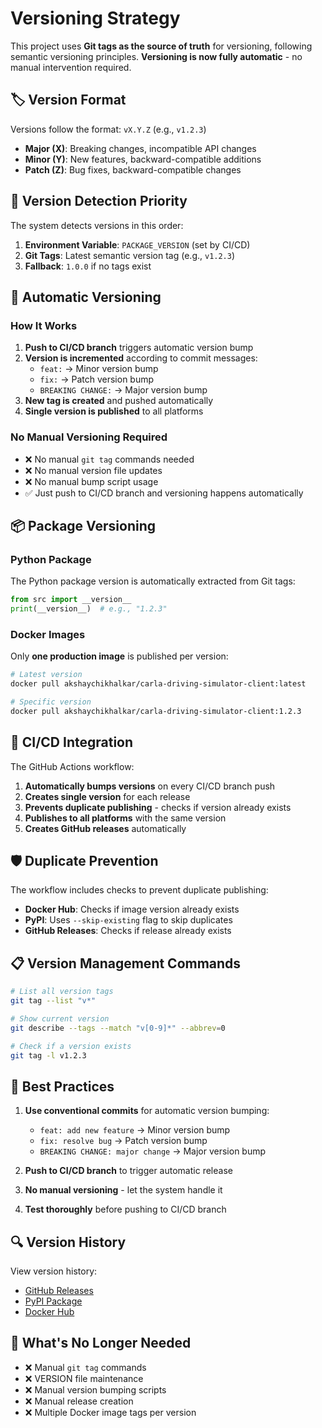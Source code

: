 # Versioning Strategy

This project uses **Git tags as the source of truth** for versioning, following semantic versioning principles. **Versioning is now fully automatic** - no manual intervention required.

## 🏷️ Version Format

Versions follow the format: `vX.Y.Z` (e.g., `v1.2.3`)

- **Major (X)**: Breaking changes, incompatible API changes
- **Minor (Y)**: New features, backward-compatible additions
- **Patch (Z)**: Bug fixes, backward-compatible changes

## 🔄 Version Detection Priority

The system detects versions in this order:

1. **Environment Variable**: `PACKAGE_VERSION` (set by CI/CD)
2. **Git Tags**: Latest semantic version tag (e.g., `v1.2.3`)
3. **Fallback**: `1.0.0` if no tags exist

## 🚀 Automatic Versioning

### How It Works

1. **Push to CI/CD branch** triggers automatic version bump
2. **Version is incremented** according to commit messages:
   - `feat:` → Minor version bump
   - `fix:` → Patch version bump
   - `BREAKING CHANGE:` → Major version bump
3. **New tag is created** and pushed automatically
4. **Single version is published** to all platforms

### No Manual Versioning Required

- ❌ No manual `git tag` commands needed
- ❌ No manual version file updates
- ❌ No manual bump script usage
- ✅ Just push to CI/CD branch and versioning happens automatically

## 📦 Package Versioning

### Python Package

The Python package version is automatically extracted from Git tags:

```python
from src import __version__
print(__version__)  # e.g., "1.2.3"
```

### Docker Images

Only **one production image** is published per version:

```bash
# Latest version
docker pull akshaychikhalkar/carla-driving-simulator-client:latest

# Specific version
docker pull akshaychikhalkar/carla-driving-simulator-client:1.2.3
```

## 🔧 CI/CD Integration

The GitHub Actions workflow:

1. **Automatically bumps versions** on every CI/CD branch push
2. **Creates single version** for each release
3. **Prevents duplicate publishing** - checks if version already exists
4. **Publishes to all platforms** with the same version
5. **Creates GitHub releases** automatically

## 🛡️ Duplicate Prevention

The workflow includes checks to prevent duplicate publishing:

- **Docker Hub**: Checks if image version already exists
- **PyPI**: Uses `--skip-existing` flag to skip duplicates
- **GitHub Releases**: Checks if release already exists

## 📋 Version Management Commands

```bash
# List all version tags
git tag --list "v*"

# Show current version
git describe --tags --match "v[0-9]*" --abbrev=0

# Check if a version exists
git tag -l v1.2.3
```

## 🎯 Best Practices

1. **Use conventional commits** for automatic version bumping:
   - `feat: add new feature` → Minor version bump
   - `fix: resolve bug` → Patch version bump
   - `BREAKING CHANGE: major change` → Major version bump

2. **Push to CI/CD branch** to trigger automatic release

3. **No manual versioning** - let the system handle it

4. **Test thoroughly** before pushing to CI/CD branch

## 🔍 Version History

View version history:
- [GitHub Releases](https://github.com/AkshayChikhalkar/carla-driving-simulator-client/releases)
- [PyPI Package](https://pypi.org/project/carla-driving-simulator-client/)
- [Docker Hub](https://hub.docker.com/r/akshaychikhalkar/carla-driving-simulator-client)

## 🚫 What's No Longer Needed

- ❌ Manual `git tag` commands
- ❌ VERSION file maintenance
- ❌ Manual version bumping scripts
- ❌ Manual release creation
- ❌ Multiple Docker image tags per version 